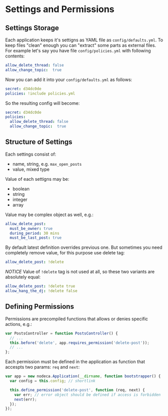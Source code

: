Settings and Permissions
========================

Settings Storage
----------------

Each application keeps it's settigns as YAML file as `config/defaults.yml`. To
keep files "clean" enough you can "extract" some parts as external files. For
example let's say you have file `config/policies.yml` with following contents:

``` yaml
allow_delete_thread: false
allow_change_topic:  true
```

Now you can add it into your `config/defaults.yml` as follows:

``` yaml
secret: d34dc0de
policies: !include policies.yml
```

So the resulting config will become:

``` yaml
secret: d34dc0de
policies:
  allow_delete_thread: false
  allow_change_topic:  true
```


Structure of Settings
---------------------

Each settings consist of:

* name, string, e.g. `max_open_posts`
* value, mixed type

Value of each settigns may be:

* boolean
* string
* integer
* array

Value may be complex object as well, e.g.:

``` yaml
allow_delete_post:
  must_be_owner: true
  during_period: 30 mins
  must_be_last_post: true
```

By default latest definition overrides previous one. But sometimes you need
completely remove value, for this purpose use delete tag:

``` yaml
allow_delete_post: !delete
```

_NOTICE_ Value of `!delete` tag is not used at all, so these two variants are
absolutely equal:

``` yaml
allow_delete_post: !delete true
allow_hang_the_dj: !delete false
```


Defining Permissions
--------------------

Permissions are precompiled functions that allows or denies specific actions,
e.g.:

``` javascript
var PostsController = function PostsController() {
  // ...
  this.before('delete', app.requires_permission('delete-post'));
  // ...
};
```

Each permission must be defined in the application as function that accespts two
params: `req` and `next`:

``` javascript
var app = new nodeca.Application(__dirname, function bootstrapper() {
  var config = this.config; // shortlink

  this.define_permission('delete-post', function (req, next) {
    var err; // error object should be defined if access is forbidden
    next(err);
  });
});
